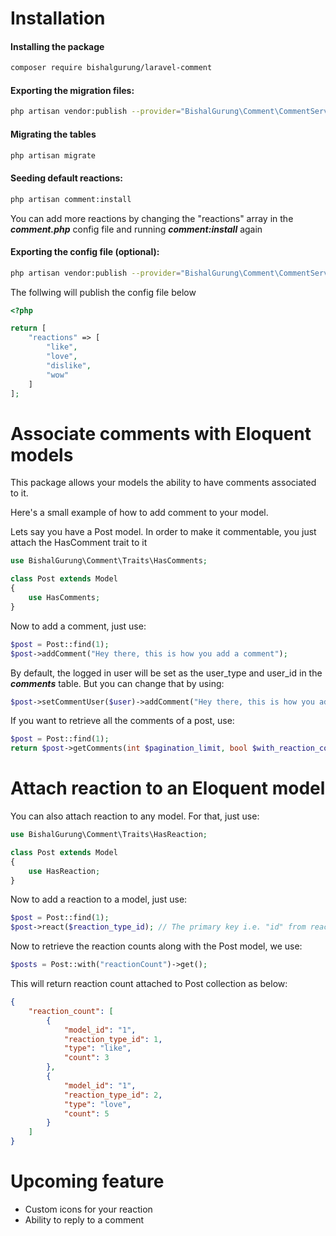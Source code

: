 # Installation
#### Installing the package
```bash
composer require bishalgurung/laravel-comment
```
#### Exporting the migration files:

```bash
php artisan vendor:publish --provider="BishalGurung\Comment\CommentServiceProvider" --tag="migration"
```
#### Migrating the tables
```bash
php artisan migrate
```
#### Seeding default reactions:
```bash
php artisan comment:install
```
You can add more reactions by changing the "reactions" array in the **_comment.php_** config file and running **_comment:install_** again

#### Exporting the config file (optional):

```bash
php artisan vendor:publish --provider="BishalGurung\Comment\CommentServiceProvider" --tag="config"
```
The follwing will publish the config file below
```php
<?php

return [
    "reactions" => [
        "like",
        "love",
        "dislike",
        "wow"
    ]
];

```

# Associate comments with Eloquent models

This package allows your models the ability to have comments associated to it.

Here's a small example of how to add comment to your model.

Lets say you have a Post model. In order to make it commentable, you just attach the HasComment trait to it

```php
use BishalGurung\Comment\Traits\HasComments;

class Post extends Model
{
    use HasComments;
}
```
Now to add a comment, just use:
```php
$post = Post::find(1);
$post->addComment("Hey there, this is how you add a comment");
```
By default, the logged in user will be set as the user_type and user_id in the _**comments**_ table.
But you can change that by using:
```php
$post->setCommentUser($user)->addComment("Hey there, this is how you add a comment but set the user manually");
```

If you want to retrieve all the comments of a post, use:
```php
$post = Post::find(1);
return $post->getComments(int $pagination_limit, bool $with_reaction_count); 
```

# Attach reaction to an Eloquent model

You can also attach reaction to any model. For that, just use:
```php
use BishalGurung\Comment\Traits\HasReaction;

class Post extends Model
{
    use HasReaction;
}
```

Now to add a reaction to a model, just use:
```php
$post = Post::find(1);
$post->react($reaction_type_id); // The primary key i.e. "id" from reaction_types table
```

Now to retrieve the reaction counts along with the Post model, we use:
```php
$posts = Post::with("reactionCount")->get();
```

This will return reaction count attached to Post collection as below:
```json
{
    "reaction_count": [
        {
            "model_id": "1",
            "reaction_type_id": 1,
            "type": "like",
            "count": 3
        },
        {
            "model_id": "1",
            "reaction_type_id": 2,
            "type": "love",
            "count": 5
        }
    ]
}
```

# Upcoming feature
- Custom icons for your reaction
- Ability to reply to a comment

